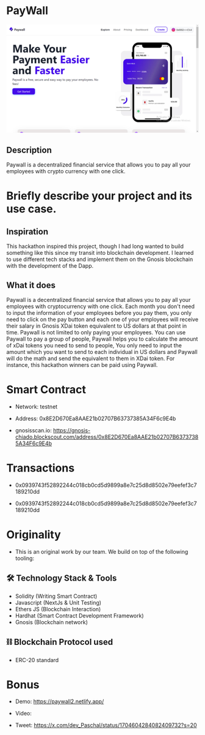 # PayWall

![screenshot](./frontend/assets/Screenshot%20(94).png)

## Description

Paywall is a decentralized financial service that allows you to pay all your employees with crypto currency with one click.

# Briefly describe your project and its use case.

## Inspiration

This hackathon inspired this project, though I had long wanted to build something like this since my transit into blockchain development. I learned to use different tech stacks and implement them on the Gnosis blockchain with the development of the Dapp. 

## What it does

Paywall is a decentralized financial service that allows you to pay all your employees with cryptocurrency with one click. Each month you don't need to input the information of your employees before you pay them, you only need to click on the pay button and each one of your employees will receive their salary in Gnosis XDai token equivalent to US dollars at that point in time. Paywall is not limited to only paying your employees. You can use Paywall to pay a group of people, Paywall helps you to calculate the amount of xDai tokens you need to send to people, You only need to input the amount which you want to send to each individual in US dollars and Paywall will do the math and send the equivalent to them in XDai token. For instance, this hackathon winners can be paid using Paywall. 

 
# Smart Contract

- Network: testnet

- Address: 0x8E2D670Ea8AAE21b02707B63737385A34F6c9E4b

- gnosisscan.io: https://gnosis-chiado.blockscout.com/address/0x8E2D670Ea8AAE21b02707B63737385A34F6c9E4b

 
# Transactions

 
- 0x0939743f52892244c018cb0cd5d9899a8e7c25d8d8502e79eefef3c7189210dd

- 0x0939743f52892244c018cb0cd5d9899a8e7c25d8d8502e79eefef3c7189210dd

 
# Originality

- This is an original work by our team. We build on top of the following tooling:

## 🛠 Technology Stack & Tools

- Solidity (Writing Smart Contract)
- Javascript (NextJs & Unit Testing)
- Ethers JS (Blockchain Interaction)
- Hardhat (Smart Contract Development Framework)
- Gnosis (Blockchain network)

## ⛓ Blockchain Protocol used

- ERC-20 standard

# Bonus

- Demo: https://paywall2.netlify.app/

- Video: <Link>

- Tweet: https://x.com/dev_Paschal/status/1704604284082409732?s=20
 
